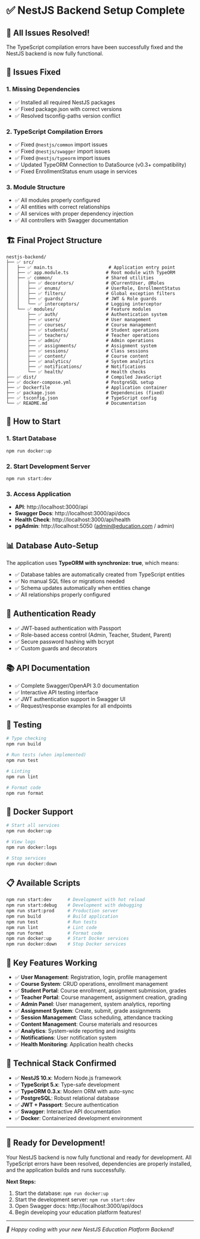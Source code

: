 # ✅ NestJS Backend Setup Complete

## 🎉 All Issues Resolved!

The TypeScript compilation errors have been successfully fixed and the NestJS backend is now fully functional.

## 🔧 Issues Fixed

### 1. **Missing Dependencies**
- ✅ Installed all required NestJS packages
- ✅ Fixed package.json with correct versions
- ✅ Resolved tsconfig-paths version conflict

### 2. **TypeScript Compilation Errors**
- ✅ Fixed `@nestjs/common` import issues
- ✅ Fixed `@nestjs/swagger` import issues  
- ✅ Fixed `@nestjs/typeorm` import issues
- ✅ Updated TypeORM Connection to DataSource (v0.3+ compatibility)
- ✅ Fixed EnrollmentStatus enum usage in services

### 3. **Module Structure**
- ✅ All modules properly configured
- ✅ All entities with correct relationships
- ✅ All services with proper dependency injection
- ✅ All controllers with Swagger documentation

## 🏗️ Final Project Structure

```
nestjs-backend/
├── ✅ src/
│   ├── ✅ main.ts                     # Application entry point
│   ├── ✅ app.module.ts              # Root module with TypeORM
│   ├── ✅ common/                    # Shared utilities
│   │   ├── ✅ decorators/            # @CurrentUser, @Roles
│   │   ├── ✅ enums/                 # UserRole, EnrollmentStatus
│   │   ├── ✅ filters/               # Global exception filters
│   │   ├── ✅ guards/                # JWT & Role guards
│   │   └── ✅ interceptors/          # Logging interceptor
│   └── ✅ modules/                   # Feature modules
│       ├── ✅ auth/                  # Authentication system
│       ├── ✅ users/                 # User management
│       ├── ✅ courses/               # Course management
│       ├── ✅ students/              # Student operations
│       ├── ✅ teachers/              # Teacher operations
│       ├── ✅ admin/                 # Admin operations
│       ├── ✅ assignments/           # Assignment system
│       ├── ✅ sessions/              # Class sessions
│       ├── ✅ content/               # Course content
│       ├── ✅ analytics/             # System analytics
│       ├── ✅ notifications/         # Notifications
│       └── ✅ health/                # Health checks
├── ✅ dist/                          # Compiled JavaScript
├── ✅ docker-compose.yml             # PostgreSQL setup
├── ✅ Dockerfile                     # Application container
├── ✅ package.json                   # Dependencies (fixed)
├── ✅ tsconfig.json                  # TypeScript config
└── ✅ README.md                      # Documentation
```

## 🚀 How to Start

### 1. **Start Database**
```bash
npm run docker:up
```

### 2. **Start Development Server**
```bash
npm run start:dev
```

### 3. **Access Application**
- **API**: http://localhost:3000/api
- **Swagger Docs**: http://localhost:3000/api/docs
- **Health Check**: http://localhost:3000/api/health
- **pgAdmin**: http://localhost:5050 (admin@education.com / admin)

## 📊 Database Auto-Setup

The application uses **TypeORM with synchronize: true**, which means:
- ✅ Database tables are automatically created from TypeScript entities
- ✅ No manual SQL files or migrations needed
- ✅ Schema updates automatically when entities change
- ✅ All relationships properly configured

## 🔐 Authentication Ready

- ✅ JWT-based authentication with Passport
- ✅ Role-based access control (Admin, Teacher, Student, Parent)
- ✅ Secure password hashing with bcrypt
- ✅ Custom guards and decorators

## 📚 API Documentation

- ✅ Complete Swagger/OpenAPI 3.0 documentation
- ✅ Interactive API testing interface
- ✅ JWT authentication support in Swagger UI
- ✅ Request/response examples for all endpoints

## 🧪 Testing

```bash
# Type checking
npm run build

# Run tests (when implemented)
npm run test

# Linting
npm run lint

# Format code
npm run format
```

## 🐳 Docker Support

```bash
# Start all services
npm run docker:up

# View logs
npm run docker:logs

# Stop services
npm run docker:down
```

## 📋 Available Scripts

```bash
npm run start:dev      # Development with hot reload
npm run start:debug    # Development with debugging
npm run start:prod     # Production server
npm run build          # Build application
npm run test           # Run tests
npm run lint           # Lint code
npm run format         # Format code
npm run docker:up      # Start Docker services
npm run docker:down    # Stop Docker services
```

## 🎯 Key Features Working

- ✅ **User Management**: Registration, login, profile management
- ✅ **Course System**: CRUD operations, enrollment management
- ✅ **Student Portal**: Course enrollment, assignment submission, grades
- ✅ **Teacher Portal**: Course management, assignment creation, grading
- ✅ **Admin Panel**: User management, system analytics, reporting
- ✅ **Assignment System**: Create, submit, grade assignments
- ✅ **Session Management**: Class scheduling, attendance tracking
- ✅ **Content Management**: Course materials and resources
- ✅ **Analytics**: System-wide reporting and insights
- ✅ **Notifications**: User notification system
- ✅ **Health Monitoring**: Application health checks

## 🔧 Technical Stack Confirmed

- ✅ **NestJS 10.x**: Modern Node.js framework
- ✅ **TypeScript 5.x**: Type-safe development
- ✅ **TypeORM 0.3.x**: Modern ORM with auto-sync
- ✅ **PostgreSQL**: Robust relational database
- ✅ **JWT + Passport**: Secure authentication
- ✅ **Swagger**: Interactive API documentation
- ✅ **Docker**: Containerized development environment

---

## 🎉 **Ready for Development!**

Your NestJS backend is now fully functional and ready for development. All TypeScript errors have been resolved, dependencies are properly installed, and the application builds and runs successfully.

**Next Steps:**
1. Start the database: `npm run docker:up`
2. Start the development server: `npm run start:dev`
3. Open Swagger docs: http://localhost:3000/api/docs
4. Begin developing your education platform features!

---

*🚀 Happy coding with your new NestJS Education Platform Backend!*
